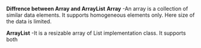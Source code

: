 **Diffrence between Array and ArrayList**
**Array**
-An array is a collection of similar data elements.
It supports homogeneous elements only.
Here size of the data is limited.

**ArrayList**
-It is a resizable array of List implementation class.
It supports both 
